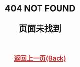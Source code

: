 
<div style="width: 100%; text-align: center;">

<style>
    h1 > div {
        margin: 1em;
    }
    #back {
        margin-top: 3em;
    }
    #back > a {
        color: #c33a3a;
    }
</style>
<h1>
    <div>404 NOT FOUND
    </div>
    <div>
        页面未找到
    </div>
</h1>
<h2 id="back">
    <a href="#" onClick="javascript :history.back(-1);">返回上一页(Back)</a>
</h2>
</div>

